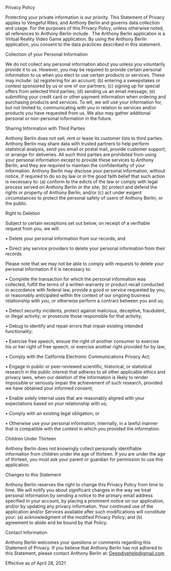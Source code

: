 
Privacy Policy

Protecting your private information is our priority. This Statement of Privacy applies to Vengeful Rites, and Anthony Berlin and governs data collection and usage. For the purposes of this Privacy Policy, unless otherwise noted, all references to Anthony Berlin include . The Anthony Berlin application is a Virtual Reality Video Game application. By using the Anthony Berlin application, you consent to the data practices described in this statement.

Collection of your Personal Information

We do not collect any personal information about you unless you voluntarily provide it to us. However, you may be required to provide certain personal information to us when you elect to use certain products or services. These may include: (a) registering for an account; (b) entering a sweepstakes or contest sponsored by us or one of our partners; (c) signing up for special offers from selected third parties; (d) sending us an email message; (e) submitting your credit card or other payment information when ordering and purchasing products and services. To wit, we will use your information for, but not limited to, communicating with you in relation to services and/or products you have requested from us. We also may gather additional personal or non-personal information in the future.

Sharing Information with Third Parties

Anthony Berlin does not sell, rent or lease its customer lists to third parties.
 Anthony Berlin may share data with trusted partners to help perform statistical analysis, send you email or postal mail, provide customer support, or arrange for deliveries. All such third parties are prohibited from using your personal information except to provide these services to Anthony Berlin, and they are required to maintain the confidentiality of your information.
Anthony Berlin may disclose your personal information, without notice, if required to do so by law or in the good faith belief that such action is necessary to: (a) conform to the edicts of the law or comply with legal process served on Anthony Berlin or the site; (b) protect and defend the rights or property of Anthony Berlin; and/or (c) act under exigent circumstances to protect the personal safety of users of Anthony Berlin, or the public.

Right to Deletion

Subject to certain exceptions set out below, on receipt of a verifiable request from you, we will:

•	Delete your personal information from our records; and

•	Direct any service providers to delete your personal information from their records.

 Please note that we may not be able to comply with requests to delete your personal information if it is necessary to:
 
•	Complete the transaction for which the personal information was collected, fulfill the terms of a written warranty or product recall conducted in accordance with federal law, provide a good or service requested by you, or reasonably anticipated within the context of our ongoing business relationship with you, or otherwise perform a contract between you and us;

•	Detect security incidents, protect against malicious, deceptive, fraudulent, or illegal activity; or prosecute those responsible for that activity;

•	Debug to identify and repair errors that impair existing intended functionality;

•	Exercise free speech, ensure the right of another consumer to exercise his or her right of free speech, or exercise another right provided for by law;

•	Comply with the California Electronic Communications Privacy Act;

•	Engage in public or peer-reviewed scientific, historical, or statistical research in the public interest that adheres to all other applicable ethics and privacy laws, when our deletion of the information is likely to render impossible or seriously impair the achievement of such research, provided we have obtained your informed consent;

•	Enable solely internal uses that are reasonably aligned with your expectations based on your relationship with us;

•	Comply with an existing legal obligation; or

•	Otherwise use your personal information, internally, in a lawful manner that is compatible with the context in which you provided the information.
 
Children Under Thirteen

Anthony Berlin does not knowingly collect personally identifiable information from children under the age of thirteen. If you are under the age of thirteen, you must ask your parent or guardian for permission to use this application.

Changes to this Statement

Anthony Berlin reserves the right to change this Privacy Policy from time to time. We will notify you about significant changes in the way we treat personal information by sending a notice to the primary email address specified in your account, by placing a prominent notice on our application, and/or by updating any privacy information. Your continued use of the application and/or Services available after such modifications will constitute your: (a) acknowledgment of the modified Privacy Policy; and (b) agreement to abide and be bound by that Policy.

Contact Information

Anthony Berlin welcomes your questions or comments regarding this Statement of Privacy. If you believe that Anthony Berlin has not adhered to this Statement, please contact Anthony Berlin at: Deepdivehelp@gmail.com

Effective as of April 28, 2021
